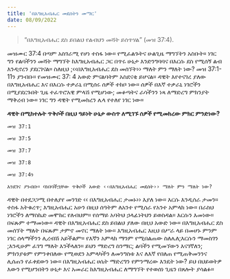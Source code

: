 ```yaml
---
title: 'በእግዚአብሔር መደሰትን መማር'
date: 08/09/2022
---
```


> <p></p>
> “በእግዚአብሔር ደስ ይበልህ የልብህን መሻት ይሰጥሃል” (መዝ 37:4).

መዝሙር 37:4 በጣም አስገራሚ የሆነ ተስፋ ነው። የሚፈልጉትና ሁልጊዜ ማግኘትን አስቡት። ነገር ግን የልባችንን መሻት ማግኘት ከእግዚአብሔር ጋር በጥሩ ሁኔታ እንድንግባባና በእርሱ ደስ የሚሰኝ ልብ እንዲኖረን ያደርገናል። ስለዚህ ;‹‹በእግዚአብሔር ደስ መሰኘት›› ማለት ምን ማለት ነው? መዝ 37:1-11ን ያንብቡ። የመዝሙር 37: 4 አውድ ምናልባትም አስደናቂ ይሆናል። ዳዊት እየተናገረ ያለው በእግዚአብሔር እና በእርሱ ተቃራኒ በሚሰሩ ሰዎች ተከቦ ነው። ሰዎች በእኛ ተቃራኒ ነገሮችን በሚያደርጉበት ጊዜ ተፈጥሮአዊ ምላሽ የሚሆነው; መቆጣትና ራሳችንን ነጻ ለማድረግ ምክንያት ማቅረብ ነው። ነገር ግን ዳዊት የሚመክረን ሌላ የተለየ ነገር ነው።

**ዳዊት በሚከተሉት ጥቅሶች በዚህ ዓይነት ሁኔታ ውስጥ ለሚገኙ ሰዎች የሚመክረው ምክር ምንድነው?**

`መዝ 37:1`

`መዝ 37:5`

`መዝ 37:7`

`መዝ 37:8 `

`መዝ 37:4ን`

`እንደገና ያንብቡ። ባነበባችኋቸው ጥቅሶች አውድ ‹‹በእግዚአብሔር መደሰት›› ማለት ምን ማለት ነው?`

ዳዊት በተደጋጋሚ በተለያየ መንገድ ‹‹ በእግዚአብሔር ታመኑ›› እያለ ነው። እርሱ እንዲሰራ ታመን። ተስፋ አትቁረጥ; እግዚአብሔር አሁን በዚህ ሰዓትም ለአንተ የሚሰራ የአንተ አምላክ ነው። በራስህ ነገሮችን ለማስኬድ መሞከር የለብህም። የሰማይ አባትህ ኃላፊነትህን ይወስዳል። እርሱን እመነው። በፍጹም ተማመነው። ዳዊት በእግዚአብሔር ደስ ይበልህ ያለው በዚህ አውድ ነው። በእግዚአብሔር ደስ መሰኘት ማለት በፍጹም ታምኖ መኖር ማለት ነው። እግዚአብሔር እዚህ በሥራ ላይ በመሆኑ ምንም ነገር ሰላማችንን ሊረብሽ አይችልም። የእኛን አምላክ ማንም የሚበልጠው ስለሌለ;እርሱን ማመስገን ;እንዲሁም ፈገግ ማለት እንችላለን። ይህን ማድረግ ስንማር; ልባችን የሚመኘውን እናገኛለን; ምክንያቱም የምንቀበለው የሚወደን አምላካችን ለመንግስቱ እና ለእኛ የበለጠ የሚጠቅመንንና ሊሰጠን የፈቀደውን ነው። በእግዚአብሔር ሀሴት ማድረግን የምንማረው እንዴት ነው? ይህ በህይወትዎ እውን የሚሆንበትን ሁኔታ እና አመራር ከእግዚአብሔር ለማግኘት የተወሰነ ጊዜን በጸሎት ያሳልፉ።